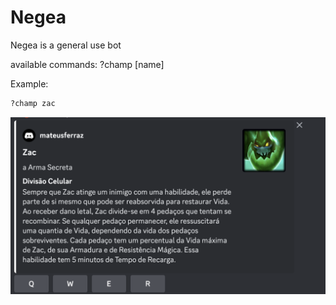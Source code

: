 # Negea

Negea is a general use bot

available commands:
?champ [name]

Example:

```bash
?champ zac
```

![zac](zac.png)
